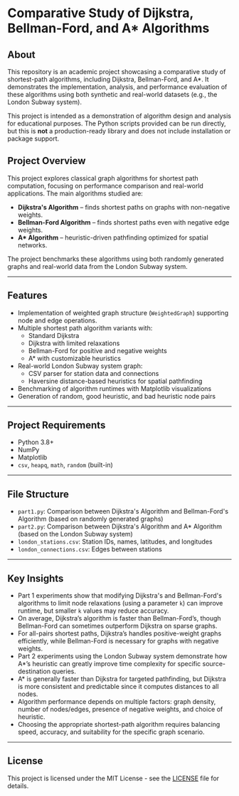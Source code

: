 # Comparative Study of Dijkstra, Bellman-Ford, and A* Algorithms

## About
This repository is an academic project showcasing a comparative study of shortest-path algorithms, including Dijkstra, Bellman-Ford, and A*. It demonstrates the implementation, analysis, and performance evaluation of these algorithms using both synthetic and real-world datasets (e.g., the London Subway system).  

This project is intended as a demonstration of algorithm design and analysis for educational purposes. The Python scripts provided can be run directly, but this is **not** a production-ready library and does not include installation or package support.

## Project Overview
This project explores classical graph algorithms for shortest path computation, focusing on performance comparison and real-world applications. The main algorithms studied are:

- **Dijkstra's Algorithm** – finds shortest paths on graphs with non-negative weights.
- **Bellman-Ford Algorithm** – finds shortest paths even with negative edge weights.
- **A\* Algorithm** – heuristic-driven pathfinding optimized for spatial networks.

The project benchmarks these algorithms using both randomly generated graphs and real-world data from the London Subway system.

---

## Features
- Implementation of weighted graph structure (`WeightedGraph`) supporting node and edge operations.
- Multiple shortest path algorithm variants with:
  - Standard Dijkstra
  - Dijkstra with limited relaxations
  - Bellman-Ford for positive and negative weights
  - A* with customizable heuristics
- Real-world London Subway system graph:
  - CSV parser for station data and connections
  - Haversine distance-based heuristics for spatial pathfinding
- Benchmarking of algorithm runtimes with Matplotlib visualizations
- Generation of random, good heuristic, and bad heuristic node pairs

---

## Project Requirements
- Python 3.8+
- NumPy
- Matplotlib
- `csv`, `heapq`, `math`, `random` (built-in)

---

## File Structure
- `part1.py`: Comparison between Dijkstra's Algorithm and Bellman-Ford's Algorithm (based on randomly generated graphs)
- `part2.py`: Comparison between Dijkstra's Algorithm and A* Algorithm (based on the London Subway system)
- `london_stations.csv`: Station IDs, names, latitudes, and longitudes
- `london_connections.csv`: Edges between stations

---

## Key Insights
- Part 1 experiments show that modifying Dijkstra's and Bellman-Ford's algorithms to limit node relaxations (using a parameter `k`) can improve runtime, but smaller `k` values may reduce accuracy.
- On average, Dijkstra’s algorithm is faster than Bellman-Ford’s, though Bellman-Ford can sometimes outperform Dijkstra on sparse graphs.
- For all-pairs shortest paths, Dijkstra’s handles positive-weight graphs efficiently, while Bellman-Ford is necessary for graphs with negative weights.
- Part 2 experiments using the London Subway system demonstrate how A*’s heuristic can greatly improve time complexity for specific source-destination queries.
- A* is generally faster than Dijkstra for targeted pathfinding, but Dijkstra is more consistent and predictable since it computes distances to all nodes.
- Algorithm performance depends on multiple factors: graph density, number of nodes/edges, presence of negative weights, and choice of heuristic.
- Choosing the appropriate shortest-path algorithm requires balancing speed, accuracy, and suitability for the specific graph scenario.

---

## License

This project is licensed under the MIT License - see the [LICENSE](LICENSE) file for details.
